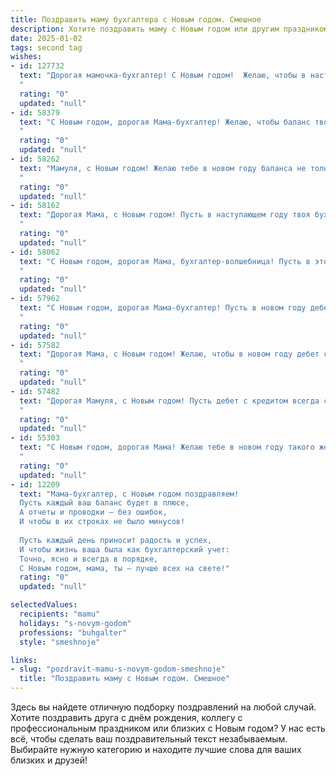 ```yaml
---
title: Поздравить маму бухгалтера с Новым годом. Смешное
description: Хотите поздравить маму с Новым годом или другим праздником? Наш ИИ создаст незабываемое поздравление, а вы обязательно выделитесь среди других.  
date: 2025-01-02
tags: second tag
wishes:
- id: 127732
  text: "Дорогая мамочка-бухгалтер! С Новым годом!  Желаю, чтобы в наступающем году твой баланс был всегда положительным, а дебетовое с кредитом совпадали с феерической точностью, как снежинки в новогоднюю ночь! Пусть все твои планы сбудутся, а стресс от налоговых отчетов улетучится, как запах мандаринов после застолья!  Счастья, здоровья и море позитива!
  "
  rating: "0"
  updated: "null"
- id: 58379
  text: "С Новым годом, дорогая Мама-бухгалтер! Желаю, чтобы баланс твоей жизни всегда был в плюсе, а дебет с кредитом сходились без единого перерасхода! Пусть в новом году тебя ожидают только приятные сюрпризы, а годовые отчеты будут радовать своей простотой! 😉
  "
  rating: "0"
  updated: "null"
- id: 58262
  text: "Мамуля, с Новым годом! Желаю тебе в новом году баланса не только в бухгалтерских отчетах, но и в жизни! Пусть все цифры складываются в твою пользу, а дебиторская задолженность превратится в сладкие подарки! 🥂🍾
  "
  rating: "0"
  updated: "null"
- id: 58162
  text: "Дорогая Мама, с Новым годом! Пусть в наступающем году твоя бухгалтерия будет такой же безупречной, как твой праздничный стол, а баланс – всегда в плюсе, даже если речь идет о весе! 😉
  "
  rating: "0"
  updated: "null"
- id: 58062
  text: "С Новым годом, дорогая Мама, бухгалтер-волшебница! Пусть в этом году твой баланс будет только положительным, а дебетовые счета ломятся от счастья! 😉🎉
  "
  rating: "0"
  updated: "null"
- id: 57962
  text: "С Новым годом, дорогая Мама-бухгалтер! Пусть в новом году дебет с кредитом всегда сходятся, а зарплата растет, как снежный ком! 😉🎄🎉
  "
  rating: "0"
  updated: "null"
- id: 57582
  text: "Дорогая Мама, с Новым годом! Желаю, чтобы в новом году дебет с кредитом всегда сходился, а баланс был только положительным! Пусть в твоей жизни будет больше радостных цифр, а не нулей в отчетности! 🎉🥂
  "
  rating: "0"
  updated: "null"
- id: 57482
  text: "Дорогая Мамуля, с Новым годом! Пусть дебет с кредитом всегда сходятся, а баланс радует только положительными цифрами! :) Желаю тебе в новом году  огромного потока вдохновения, чтобы ты творила финансовые чудеса! 🥂
  "
  rating: "0"
  updated: "null"
- id: 55303
  text: "С Новым годом, дорогая Мама! Желаю тебе в новом году такого же стабильного дохода, как твой баланс, и такого же позитивного настроения, как у твоих клиентов после налоговой отчетности! 😄
  "
  rating: "0"
  updated: "null"
- id: 12209
  text: "Мама-бухгалтер, с Новым годом поздравляем!
  Пусть каждый ваш баланс будет в плюсе,
  А отчеты и проводки – без ошибок,
  И чтобы в их строках не было минусов!
  
  Пусть каждый день приносит радость и успех,
  И чтобы жизнь ваша была как бухгалтерский учет:
  Точно, ясно и всегда в порядке,
  С Новым годом, мама, ты – лучше всех на свете!"
  rating: "0"
  updated: "null"

selectedValues:
  recipients: "mamu"
  holidays: "s-novym-godom"
  professions: "buhgalter"
  style: "smeshnoje"

links:
- slug: "pozdravit-mamu-s-novym-godom-smeshnoje"
  title: "Поздравить маму с Новым годом. Смешное"
---
```


Здесь вы найдете отличную подборку поздравлений на любой случай.
Хотите поздравить друга с днём рождения, коллегу с профессиональным праздником или близких с Новым годом? У нас есть всё, чтобы сделать ваш поздравительный текст незабываемым. Выбирайте нужную категорию и находите лучшие слова для ваших близких и друзей!
